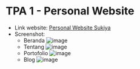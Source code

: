 # TPA 1 - Personal Website
- Link website: [Personal Website Sukiya](https://tpa1-personalwebsite.netlify.app/)
- Screenshot:
  - Beranda
  ![image](https://user-images.githubusercontent.com/85722923/194926198-207531e0-7a66-4489-b0de-9fc822b40778.png)
  - Tentang
  ![image](https://user-images.githubusercontent.com/85722923/194926338-3433572c-473c-415c-94d8-002c25258d83.png)
  - Portofolio
  ![image](https://user-images.githubusercontent.com/85722923/194926401-6be04bba-c5c4-4e74-81b4-7f06cc101087.png)
  - Blog
  ![image](https://user-images.githubusercontent.com/85722923/194926421-c75b8e28-2d3a-4c93-88c7-530984a68199.png)
